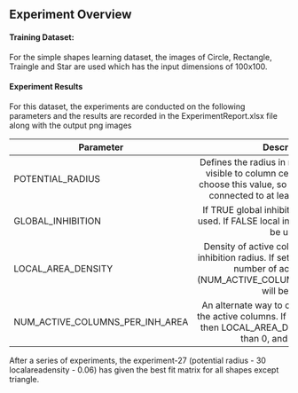 ## Experiment Overview

#### Training Dataset:

For the simple shapes learning dataset, the images of Circle, Rectangle, Traingle and Star are used which has the input dimensions of 100x100.

#### Experiment Results

For this dataset, the experiments are conducted on the following parameters and the results are recorded in the ExperimentReport.xlsx file along with the output png images

| Parameter       | Description         |
| ------------- |:-------------:|
| POTENTIAL_RADIUS      |Defines the radius in number of input cells visible to column cells. It is important to choose this value, so every input neuron is connected to at least a single column. |
| GLOBAL_INHIBITION      |If TRUE global inhibition algorithm will be used. If FALSE local inhibition algorithm will be used. |
| LOCAL_AREA_DENSITY      |Density of active columns inside of local inhibition radius. If set on value < 0, explicit number of active columns (NUM_ACTIVE_COLUMNS_PER_INH_AREA) will be used. |
| NUM_ACTIVE_COLUMNS_PER_INH_AREA     |An alternate way to control the density of the active columns. If this value is specified then LOCAL_AREA_DENSITY must be less than 0, and vice versa. |

After a series of experiments, the experiment-27 (potential radius - 30 localareadensity - 0.06) has given the best fit matrix for all shapes except triangle.
